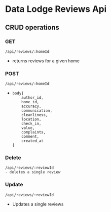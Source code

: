 # Data Lodge Reviews Api 
## CRUD operations 

### GET
    /api/reviews/:homeId
  - returns reviews for a given home 

### POST 
    /api/reviews/:homeId
  *     body{
            author_id,
            home_id,
            accuracy,
            communication,
            cleanliness,
            location,
            check_in,
            value,
            complaints,
            comment,
            created_at
        }

### Delete 
    /api/reviews/:reviewId
    - deletes a single review

### Update
    /api/reviews/:reviewId
  * Updates a single reviews